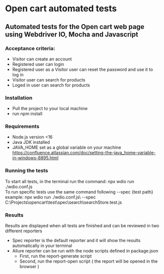 # Open cart automated tests
## Automated tests for the Open cart web page using Webdriver IO, Mocha and Javascript
### Acceptance criteria:
- Visitor can create an account
- Registered user can login
- Registered user as a Visitor user can reset the password and use it to log in
- Visitor user can search for products
- Loged in user can search for products
### Installation
- Pull the project to your local machine
- run npm install
### Requirements
- Node.js version <16
- Java JDK installed
- JAVA_HOME set as a global variable on your machine https://confluence.atlassian.com/doc/setting-the-java_home-variable-in-windows-8895.html
### Running the tests
To start all tests, in the terminal run the command: npx wdio run ./wdio.conf.js\
To run specific tests use the same command following --spec {test path}    
example: npx wdio run ./wdio.conf.js\ --spec C:\Projects\opencart\test\spec\search\searchStore.test.js  
### Results  
 Results are displayed when all tests are finished and can be reviewed in two different reporters  
- Spec reporter is the default reporter and it will show the results automatically in your terminal  
- Allure reporter can be run with the node scripts defined in package.json  
    - First, run the report-generate script
    - Second, run the report-open script ( the report will be opened in the browser )